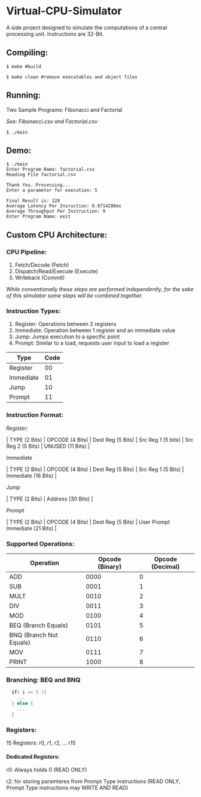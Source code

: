 # Virtual-CPU-Simulator
A side project designed to simulate the computations of a central processing unit. Instructions are 32-Bit.

## Compiling:

```shell
$ make #build

$ make clean #remove executables and object files
```

## Running:

Two Sample Programs: Fibonacci and Factorial

*See: Fibonacci.csv and Factorial.csv*

```shell
$ ./main
```

## Demo:

```
$ ./main
Enter Program Name: factorial.csv
Reading File factorial.csv

Thank You. Processing...
Enter a parameter for execution: 5

Final Result is: 120
Average Latency Per Insruction: 0.0714286ms
Average Throughput Per Instruction: 9
Enter Program Name: exit

```

## Custom CPU Architecture:

### CPU Pipeline:

1. Fetch/Decode (Fetch)
2. Dispatch/Read/Execute (Execute)
3. Writeback (Commit)

*While conventionally these steps are performed independently, for the sake of this simulator some steps will be combined together.*

### Instruction Types:
  1. Register: Operations between 2 registers 
  2. Immediate: Operation between 1 register and an immediate value
  3. Jump: Jumps execution to a specific point
  4. Prompt: Similar to a load, requests user input to load a register
  
  Type | Code
  ---- | ----
  Register | 00
  Immediate | 01
  Jump | 10
  Prompt | 11

### Instruction Format:
  
  *Register:*
   
  | TYPE (2 Bits) | OPCODE (4 Bits) | Dest Reg (5 Bits) | Src Reg 1 (5 bits) | Src Reg 2 (5 Bits) | UNUSED (11 Bits) |
  
  *Immediate*
  
  | TYPE (2 Bits) | OPCODE (4 Bits) | Dest Reg (5 Bits) | Src Reg 1 (5 Bits) | Immediate (16 Bits) |
  
  *Jump*
  
  | TYPE (2 Bits) | Address (30 Bits) |
  
  *Prompt*
  
  | TYPE (2 Bits) | OPCODE (4 Bits) | Dest Reg (5 Bits) | User Prompt Immediate (21 Bits) |
  
### Supported Operations:

Operation | Opcode (Binary) | Opcode (Decimal)
--------- | --------------- | ----------------
ADD | 0000 | 0
SUB | 0001 | 1
MULT | 0010 | 2
DIV | 0011 | 3
MOD | 0100 | 4
BEQ (Branch Equals) | 0101 | 5
BNQ (Branch Not Equals) | 0110 | 6
MOV | 0111 | 7
PRINT | 1000 | 8

### Branching: BEQ and BNQ
```c++
  if( i == 5 ){
    ...
  } else {
    ...
  }

```

### Registers:

15 Registers: r0, r1, r2, ... r15

#### Dedicated Registers:

r0: Always holds 0 (READ ONLY)

r2: for storing paramteres from Prompt Type instructions (READ ONLY, Prompt Type instructions may WRITE AND READ)
  

